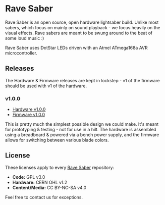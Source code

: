 # Rave Saber

Rave Saber is an open source, open hardware lightsaber build. Unlike most
sabers, which focus on mainly on sound playback - we focus heavily on the
visual effects. Rave sabers are meant to be swung around to the beat of some
loud music :)

Rave Saber uses DotStar LEDs driven with an Atmel ATmega168a AVR
microcontroller.

## Releases

The Hardware & Firmware releases are kept in lockstep - v1 of the firmware
should be used with v1 of the hardware.

### v1.0.0

* [Hardware v1.0.0][hw1.0.0]
* [Firmware v1.0.0][fw1.0.0]

This is pretty much the simplest possible design we could make. It's meant for
prototyping & testing - not for use in a hilt. The hardware is assembled using
a breadboard & powered via a bench power supply, and the firmware allows for
switching between various blade colors.

## License

These licenses apply to every [Rave Saber](https://github.com/Rave-Saber/)
repository:

* **Code:** GPL v3.0
* **Hardware:** CERN OHL v1.2
* **Content/Media:** CC BY-NC-SA v4.0

Feel free to contact us for exceptions.


[hw1.0.0]: https://github.com/Rave-Saber/Rave-Saber-Hardware/tree/v1.0.0
[fw1.0.0]: https://github.com/Rave-Saber/Rave-Saber-Firmware/tree/v1.0.0
